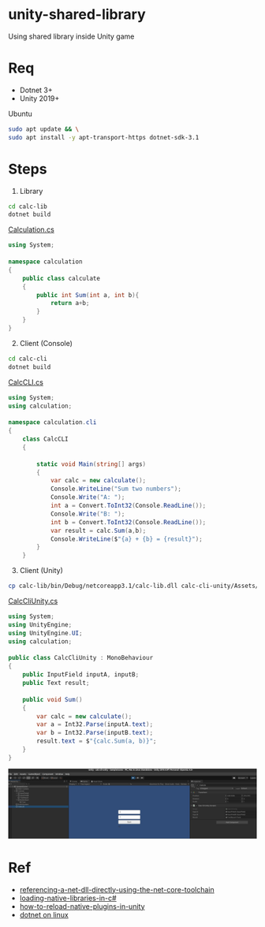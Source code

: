 # unity-shared-library

Using shared library inside Unity game

# Req

* Dotnet 3+
* Unity 2019+


Ubuntu

```bash
sudo apt update && \
sudo apt install -y apt-transport-https dotnet-sdk-3.1
```

# Steps

1. Library

```bash
cd calc-lib
dotnet build
```

[Calculation.cs](calc-lib/Calculation.cs)

```csharp
using System;

namespace calculation
{
    public class calculate
    {
        public int Sum(int a, int b){
            return a+b;
        }
    }
}
```

2. Client (Console)

```bash
cd calc-cli
dotnet build
```

[CalcCLI.cs](calc-cli/CalcCLI.cs)

```csharp
using System;
using calculation;

namespace calculation.cli
{
    class CalcCLI
    {

        static void Main(string[] args)
        {
            var calc = new calculate();
            Console.WriteLine("Sum two numbers");
            Console.Write("A: ");
            int a = Convert.ToInt32(Console.ReadLine());
            Console.Write("B: ");
            int b = Convert.ToInt32(Console.ReadLine());
            var result = calc.Sum(a,b);
            Console.WriteLine($"{a} + {b} = {result}");
        }
    }
```

3. Client (Unity)

```bash
cp calc-lib/bin/Debug/netcoreapp3.1/calc-lib.dll calc-cli-unity/Assets/Plugins
```

[CalcCliUnity.cs](calc-cli-unity/Assets/Scripts/CalcCliUnity.cs)

```csharp
using System;
using UnityEngine;
using UnityEngine.UI;
using calculation;

public class CalcCliUnity : MonoBehaviour
{
    public InputField inputA, inputB;
    public Text result;

    public void Sum()
    {
        var calc = new calculate();
        var a = Int32.Parse(inputA.text);
        var b = Int32.Parse(inputB.text);
        result.text = $"{calc.Sum(a, b)}";
    }
}
```

![](unity-play.png)


# Ref

* [referencing-a-net-dll-directly-using-the-net-core-toolchain](https://medium.com/@tonerdo/referencing-a-net-dll-directly-using-the-net-core-toolchain-16f0af46a4dc)
* [loading-native-libraries-in-c#](https://dev.to/jeikabu/loading-native-libraries-in-c-fh6)
* [how-to-reload-native-plugins-in-unity](https://www.forrestthewoods.com/blog/how-to-reload-native-plugins-in-unity/)
* [dotnet on linux](https://docs.microsoft.com/en-us/dotnet/core/install/linux-ubuntu)